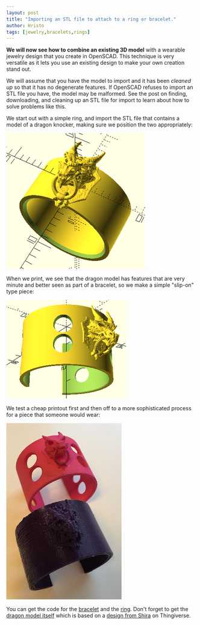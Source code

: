 ```yaml
---
layout: post
title: "Importing an STL file to attach to a ring or bracelet."
author: Hristo
tags: [jewelry,bracelets,rings]
---
```


**We will now see how to combine an existing 3D model** with a wearable jewelry design that you create in OpenSCAD. This technique is very versatile as it lets you use an existing design to make your own creation stand out.

We will assume that you have the model to import and it has been _cleaned up_ so that it has no degenerate features. If OpenSCAD refuses to import an STL file you have, the model may be malformed. See the post on finding, downloading, and cleaning up an STL file for import to learn about how to solve problems like this.

We start out with a simple ring, and import the STL file that contains a model of a dragon knocker, making sure we position the two appropriately:

![Dragon ring.](/images_posts/dragon_import_ring.png)

When we print, we see that the dragon model has features that are very minute and better seen as part of a bracelet, so we make a simple "slip-on" type piece:

![Dragon bracelet.](/images_posts/dragon_import_bracelet.png)

We test a cheap printout first and then off to a more sophisticated process for a piece that someone would wear:

![Plastic printouts.](/images_posts/dragon_import_actual.jpg)

You can get the code for the [bracelet](/code/dragon_import_bracelet.scad) and the [ring](/code/dragon_import_ring.scad). Don't forget to get the [dragon model itself](/assets/Dragon_Knocker_8_Solid.stl) which is based on a [design from Shira](https://www.thingiverse.com/thing:1458545) on Thingiverse.